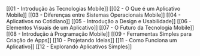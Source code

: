 
[[01 - Introdução às Tecnologias Mobile]]
[[02 - O Que é um Aplicativo Mobile]]
[[03 - Diferenças entre Sistemas Operacionais Mobile]]
[[04 - Aplicativos no Cotidiano]]
[[05 - Introdução a Design e Usabilidade]]
[[06 - Elementos Visuais de um Aplicativo]]
[[07 - O Futuro da Tecnologia Mobile]]
[[08 - Introdução à Programação Mobile]]
[[09 - Ferramentas Simples para Criação de Apps]]
[[10 - Projetando Ideias]]
[[11 - Como Funciona um Aplicativo]]
[[12 - Explorando Aplicativos Simples]]
